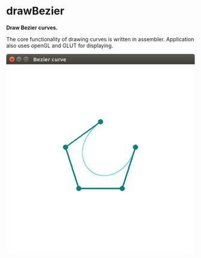# drawBezier
<b>Draw Bezier curves.</b> 

The core functionality of drawing curves is written in assembler. Application also uses openGL and GLUT for displaying.

![Cat](bezier.png)
